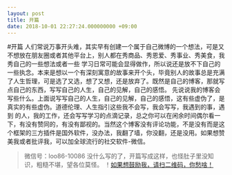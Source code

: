 ```yaml
---
layout: post
title: 开篇
date: 2018-10-01 22:27:24.000000000 +09:00
---
```

#开篇
    人们常说万事开头难，其实早有创建一个属于自己微博的一个想法，可是又不想放在朋友圈或者其他平台上，别人都在秀商品、秀恩爱、秀事业、秀美食，我秀自己的一些想法或者一些
学习日常可能会显得做作，所以说还是放不下自己的一些执念。本来是想以一个有深刻寓意的故事来开个头，毕竟别人的故事总是充满了人生哲理，可是选了又选，想了又想，还是放弃了。既然是自己的博客，那就写点自己的东西，写写自己的人生，自己的见解，自己的感悟。
    先说说我的博客会写些什么。上面说写写自己的人生，自己的见解，自己的感悟，这有些虚伪了，是真实的有些虚伪。道德伦理、人生指引这些我不会写，我会写写，我遇到的事，遇到
的人，我的工作，还会写写学习的点滴记录，总之你可以在闲余时间偶尔看一下，有没有赞同的，有没有鄙视的。当然这个博客没有评论功能，不是没有而是这个框架的三方插件是国外软件，没办法，我翻了墙，你没翻，还是没用。如果想赞美我或者批评我，可以加全球流行的社交软件-微信。
>微信号：loo86-10086
    没什么写的了，开篇写成这样，也怪肚子里没知识，粗糙不堪，望各位莫怪。
！[如果想鼓励我，请扫二维码，你愁啥！](\assets\images\money.jpg)
